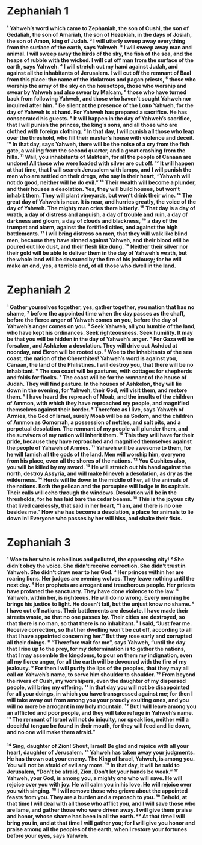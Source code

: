 # Zephaniah 1

#### ¹ Yahweh’s word which came to Zephaniah, the son of Cushi, the son of Gedaliah, the son of Amariah, the son of Hezekiah, in the days of Josiah, the son of Amon, king of Judah. ² I will utterly sweep away everything from the surface of the earth, says Yahweh. ³ I will sweep away man and animal. I will sweep away the birds of the sky, the fish of the sea, and the heaps of rubble with the wicked. I will cut off man from the surface of the earth, says Yahweh. ⁴ I will stretch out my hand against Judah, and against all the inhabitants of Jerusalem. I will cut off the remnant of Baal from this place: the name of the idolatrous and pagan priests, ⁵ those who worship the army of the sky on the housetops, those who worship and swear by Yahweh and also swear by Malcam, ⁶ those who have turned back from following Yahweh, and those who haven’t sought Yahweh nor inquired after him. ⁷ Be silent at the presence of the Lᴏʀᴅ Yahweh, for the day of Yahweh is at hand. For Yahweh has prepared a sacrifice. He has consecrated his guests. ⁸ It will happen in the day of Yahweh’s sacrifice, that I will punish the princes, the king’s sons, and all those who are clothed with foreign clothing. ⁹ In that day, I will punish all those who leap over the threshold, who fill their master’s house with violence and deceit. ¹⁰ In that day, says Yahweh, there will be the noise of a cry from the fish gate, a wailing from the second quarter, and a great crashing from the hills. ¹¹ Wail, you inhabitants of Maktesh, for all the people of Canaan are undone! All those who were loaded with silver are cut off. ¹² It will happen at that time, that I will search Jerusalem with lamps, and I will punish the men who are settled on their dregs, who say in their heart, “Yahweh will not do good, neither will he do evil.” ¹³ Their wealth will become a plunder, and their houses a desolation. Yes, they will build houses, but won’t inhabit them. They will plant vineyards, but won’t drink their wine. ¹⁴ The great day of Yahweh is near. It is near, and hurries greatly, the voice of the day of Yahweh. The mighty man cries there bitterly. ¹⁵ That day is a day of wrath, a day of distress and anguish, a day of trouble and ruin, a day of darkness and gloom, a day of clouds and blackness, ¹⁶ a day of the trumpet and alarm, against the fortified cities, and against the high battlements. ¹⁷ I will bring distress on men, that they will walk like blind men, because they have sinned against Yahweh, and their blood will be poured out like dust, and their flesh like dung. ¹⁸ Neither their silver nor their gold will be able to deliver them in the day of Yahweh’s wrath, but the whole land will be devoured by the fire of his jealousy; for he will make an end, yes, a terrible end, of all those who dwell in the land. 

# Zephaniah 2

#### ¹ Gather yourselves together, yes, gather together, you nation that has no shame, ² before the appointed time when the day passes as the chaff, before the fierce anger of Yahweh comes on you, before the day of Yahweh’s anger comes on you. ³ Seek Yahweh, all you humble of the land, who have kept his ordinances. Seek righteousness. Seek humility. It may be that you will be hidden in the day of Yahweh’s anger. ⁴ For Gaza will be forsaken, and Ashkelon a desolation. They will drive out Ashdod at noonday, and Ekron will be rooted up. ⁵ Woe to the inhabitants of the sea coast, the nation of the Cherethites! Yahweh’s word is against you, Canaan, the land of the Philistines. I will destroy you, that there will be no inhabitant. ⁶ The sea coast will be pastures, with cottages for shepherds and folds for flocks. ⁷ The coast will be for the remnant of the house of Judah. They will find pasture. In the houses of Ashkelon, they will lie down in the evening, for Yahweh, their God, will visit them, and restore them. ⁸ I have heard the reproach of Moab, and the insults of the children of Ammon, with which they have reproached my people, and magnified themselves against their border. ⁹ Therefore as I live, says Yahweh of Armies, the God of Israel, surely Moab will be as Sodom, and the children of Ammon as Gomorrah, a possession of nettles, and salt pits, and a perpetual desolation. The remnant of my people will plunder them, and the survivors of my nation will inherit them. ¹⁰ This they will have for their pride, because they have reproached and magnified themselves against the people of Yahweh of Armies. ¹¹ Yahweh will be awesome to them, for he will famish all the gods of the land. Men will worship him, everyone from his place, even all the shores of the nations. ¹² You Cushites also, you will be killed by my sword. ¹³ He will stretch out his hand against the north, destroy Assyria, and will make Nineveh a desolation, as dry as the wilderness. ¹⁴ Herds will lie down in the middle of her, all the animals of the nations. Both the pelican and the porcupine will lodge in its capitals. Their calls will echo through the windows. Desolation will be in the thresholds, for he has laid bare the cedar beams. ¹⁵ This is the joyous city that lived carelessly, that said in her heart, “I am, and there is no one besides me.” How she has become a desolation, a place for animals to lie down in! Everyone who passes by her will hiss, and shake their fists. 

# Zephaniah 3

#### ¹ Woe to her who is rebellious and polluted, the oppressing city! ² She didn’t obey the voice. She didn’t receive correction. She didn’t trust in Yahweh. She didn’t draw near to her God. ³ Her princes within her are roaring lions. Her judges are evening wolves. They leave nothing until the next day. ⁴ Her prophets are arrogant and treacherous people. Her priests have profaned the sanctuary. They have done violence to the law. ⁵ Yahweh, within her, is righteous. He will do no wrong. Every morning he brings his justice to light. He doesn’t fail, but the unjust know no shame. ⁶ I have cut off nations. Their battlements are desolate. I have made their streets waste, so that no one passes by. Their cities are destroyed, so that there is no man, so that there is no inhabitant. ⁷ I said, “Just fear me. Receive correction, so that her dwelling won’t be cut off, according to all that I have appointed concerning her.” But they rose early and corrupted all their doings. ⁸ “Therefore wait for me”, says Yahweh, “until the day that I rise up to the prey, for my determination is to gather the nations, that I may assemble the kingdoms, to pour on them my indignation, even all my fierce anger, for all the earth will be devoured with the fire of my jealousy. ⁹ For then I will purify the lips of the peoples, that they may all call on Yahweh’s name, to serve him shoulder to shoulder. ¹⁰ From beyond the rivers of Cush, my worshipers, even the daughter of my dispersed people, will bring my offering. ¹¹ In that day you will not be disappointed for all your doings, in which you have transgressed against me; for then I will take away out from among you your proudly exulting ones, and you will no more be arrogant in my holy mountain. ¹² But I will leave among you an afflicted and poor people, and they will take refuge in Yahweh’s name. ¹³ The remnant of Israel will not do iniquity, nor speak lies, neither will a deceitful tongue be found in their mouth, for they will feed and lie down, and no one will make them afraid.” 


#### ¹⁴ Sing, daughter of Zion! Shout, Israel! Be glad and rejoice with all your heart, daughter of Jerusalem. ¹⁵ Yahweh has taken away your judgments. He has thrown out your enemy. The King of Israel, Yahweh, is among you. You will not be afraid of evil any more. ¹⁶ In that day, it will be said to Jerusalem, “Don’t be afraid, Zion. Don’t let your hands be weak.” ¹⁷ Yahweh, your God, is among you, a mighty one who will save. He will rejoice over you with joy. He will calm you in his love. He will rejoice over you with singing. ¹⁸ I will remove those who grieve about the appointed feasts from you. They are a burden and a reproach to you. ¹⁹ Behold, at that time I will deal with all those who afflict you, and I will save those who are lame, and gather those who were driven away. I will give them praise and honor, whose shame has been in all the earth. ²⁰ At that time I will bring you in, and at that time I will gather you; for I will give you honor and praise among all the peoples of the earth, when I restore your fortunes before your eyes, says Yahweh. 


